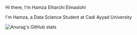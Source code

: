 Hi there, I'm Hamza Elharchi Elmaslohi 

 I'm Hamza, a Data Science Student at Cadi Ayyad University
 
![Anurag's GitHub stats](https://github-readme-stats.vercel.app/api?username=Hamza&hide=contribs,prs)
